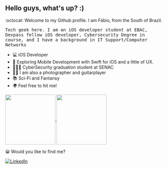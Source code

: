 ## Hello guys, what's up? :)

:octocat: Welcome to my Github profile. I am Fábio, from the South of Brazil.

<p> <samp> Tech geek here. I am an iOS developer student at EBAC, Devpass fellow iOS developer, Cybersecurity Degree in course, and I have a background in IT Support/Computer Networks </p> 

- 💻 iOS Developer
- 📱 Exploring Mobile Development with Swift for iOS and a little of UX.
- 👩🏻‍🎓 CyberSecurity graduation student at SENAC
- 🙋🏻 I am also a photographer and guitarplayer
- :books:  Sci-Fi and Fantansy
- :earth_africa: Feel free to hit me!

<a href="https://github.com/tolkien1987">
  <img height="160em" align="center"  src="https://github-readme-stats.vercel.app/api?username=tolkien1987&count_private=true&show_icons=true&theme=omni&hide_border=true&include_all_commits=true&layout=compact&)" />
</a>

<a href="https://github.com/tolkien1987">
  <img height="160em" align="center" src="https://github-readme-stats.vercel.app/api/top-langs/?username=tolkien1987&langs_count=8&layout=compact&theme=omni&hide_border=true&include_all_commits=true&count_private=true&)" />
</a>

<br>
  

:grinning: Would you like to find me?

<a href="https://www.linkedin.com/in/f%C3%A1bio-martinez-44353990" target="_blank"><img src="https://img.shields.io/badge/LinkedIn-%230077B5.svg?&style=flat-square&logo=linkedin&logoColor=white" alt="LinkedIn"></a> 






